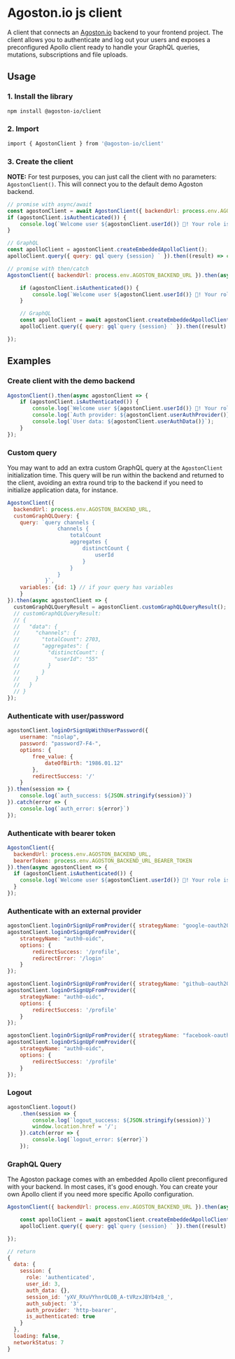 # Agoston.io js client

A client that connects an [Agoston.io](https://agoston.io) backend to your frontend project.
The client allows you to authenticate and log out your users and exposes a preconfigured
Apollo client ready to handle your GraphQL queries, mutations, subscriptions and file uploads.

## Usage

### 1. Install the library

```bash
npm install @agoston-io/client
```

### 2. Import

```bash
import { AgostonClient } from '@agoston-io/client'
```

### 3. Create the client

**NOTE:** For test purposes, you can just call the client with no parameters: `AgostonClient()`.
This will connect you to the default demo Agoston backend.

```js
// promise with async/await
const agostonClient = await AgostonClient({ backendUrl: process.env.AGOSTON_BACKEND_URL });
if (agostonClient.isAuthenticated()) {
    console.log(`Welcome user ${agostonClient.userId()} 👋! Your role is: ${agostonClient.userRole()}.`);
}

// GraphQL
const apolloClient = agostonClient.createEmbeddedApolloClient();
apolloClient.query({ query: gql`query {session} ` }).then((result) => console.log(result));
```

```js
// promise with then/catch
AgostonClient({ backendUrl: process.env.AGOSTON_BACKEND_URL }).then(async agostonClient => {

    if (agostonClient.isAuthenticated()) {
        console.log(`Welcome user ${agostonClient.userId()} 👋! Your role is: ${agostonClient.userRole()}.`);
    }

    // GraphQL
    const apolloClient = await agostonClient.createEmbeddedApolloClient();
    apolloClient.query({ query: gql`query {session} ` }).then((result) => console.log(result));

});
```

## Examples

### Create client with the demo backend

```js
AgostonClient().then(async agostonClient => {
    if (agostonClient.isAuthenticated()) {
        console.log(`Welcome user ${agostonClient.userId()} 👋! Your role is: ${agostonClient.userRole()}.`);
        console.log(`Auth provider: ${agostonClient.userAuthProvider()}`);
        console.log(`User data: ${agostonClient.userAuthData()}`);
    }
});
```

### Custom query

You may want to add an extra custom GraphQL query at the `AgostonClient` initialization time.
This query will be run within the backend and returned to the client, avoiding an extra round trip to the backend if you need to initialize application data, for instance.

```js
AgostonClient({
  backendUrl: process.env.AGOSTON_BACKEND_URL,
  customGraphQLQuery: {
    query: `query channels {
                channels {
                    totalCount
                    aggregates {
                        distinctCount {
                            userId
                        }
                    }
                }
            }`,
    variables: {id: 1} // if your query has variables
    }
}).then(async agostonClient => {
  customGraphQLQueryResult = agostonClient.customGraphQLQueryResult();
  // customGraphQLQueryResult:
  // {
  //   "data": {
  //     "channels": {
  //       "totalCount": 2703,
  //       "aggregates": {
  //         "distinctCount": {
  //           "userId": "55"
  //         }
  //       }
  //     }
  //   }
  // }
});
```

### Authenticate with user/password

```js
agostonClient.loginOrSignUpWithUserPassword({
    username: "niolap",
    password: "password7-F4-",
    options: {
        free_value: {
            dateOfBirth: "1986.01.12"
        },
        redirectSuccess: '/'
    }
}).then(session => {
    console.log(`auth_success: ${JSON.stringify(session)}`)
}).catch(error => {
    console.log(`auth_error: ${error}`)
});
```

### Authenticate with bearer token

```js
AgostonClient({
  backendUrl: process.env.AGOSTON_BACKEND_URL,
  bearerToken: process.env.AGOSTON_BACKEND_URL_BEARER_TOKEN
}).then(async agostonClient => {
  if (agostonClient.isAuthenticated()) {
    console.log(`Welcome user ${agostonClient.userId()} 👋! Your role is: ${agostonClient.userRole()}.`);
  }
});
```

### Authenticate with an external provider

```js
agostonClient.loginOrSignUpFromProvider({ strategyName: "google-oauth20" });
agostonClient.loginOrSignUpFromProvider({
    strategyName: "auth0-oidc",
    options: {
        redirectSuccess: '/profile',
        redirectError: '/login'
    }
});

agostonClient.loginOrSignUpFromProvider({ strategyName: "github-oauth20" });
agostonClient.loginOrSignUpFromProvider({
    strategyName: "auth0-oidc",
    options: {
        redirectSuccess: '/profile'
    }
});

agostonClient.loginOrSignUpFromProvider({ strategyName: "facebook-oauth20" });
agostonClient.loginOrSignUpFromProvider({
    strategyName: "auth0-oidc",
    options: {
        redirectSuccess: '/profile'
    }
});
```

### Logout

```js
agostonClient.logout()
    .then(session => {
        console.log(`logout_success: ${JSON.stringify(session)}`)
        window.location.href = '/';
    }).catch(error => {
        console.log(`logout_error: ${error}`)
    });
```

### GraphQL Query

The Agoston package comes with an embedded Apollo client preconfigured with your backend.
In most cases, it's good enough. You can create your own Apollo client if you need more specific Apollo configuration.

```js
AgostonClient({ backendUrl: process.env.AGOSTON_BACKEND_URL }).then(async agostonClient => {

    const apolloClient = await agostonClient.createEmbeddedApolloClient();
    apolloClient.query({ query: gql`query {session} ` }).then((result) => console.log(result));

});
```

```js
// return
{
  data: {
    session: {
      role: 'authenticated',
      user_id: 3,
      auth_data: {},
      session_id: 'yXV_RXuVYhnrOLOB_A-tVRzxJBYb4z8_',
      auth_subject: '3',
      auth_provider: 'http-bearer',
      is_authenticated: true
    }
  },
  loading: false,
  networkStatus: 7
}
```